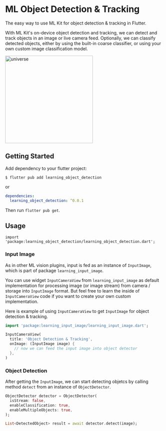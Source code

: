 # ML Object Detection & Tracking

The easy way to use ML Kit for object detection & tracking in Flutter.

With ML Kit's on-device object detection and tracking, we can detect and track objects in an image or live camera feed. Optionally, we can classify detected objects, either by using the built-in coarse classifier, or using your own custom image classification model.

<img src="https://github.com/salkuadrat/learning/raw/master/packages/learning_object_detection/screenshot.jpg" alt="universe" width="280">

## Getting Started

Add dependency to your flutter project:

```
$ flutter pub add learning_object_detection
```

or

```yaml
dependencies:
  learning_object_detection: ^0.0.1
```

Then run `flutter pub get`.

## Usage

```
import 'package:learning_object_detection/learning_object_detection.dart';
```

### Input Image

As in other ML vision plugins, input is fed as an instance of `InputImage`, which is part of package  `learning_input_image`. 

You can use widget `InputCameraView` from `learning_input_image` as default implementation for processing image (or image stream) from camera / storage into `InputImage` format. But feel free to learn the inside of `InputCameraView` code if you want to create your own custom implementation.

Here is example of using `InputCameraView` to get `InputImage` for object detection & tracking.

```dart
import 'package:learning_input_image/learning_input_image.dart';

InputCameraView(
  title: 'Object Detection & Tracking',
  onImage: (InputImage image) {
    // now we can feed the input image into object detector
  },
)
```

### Object Detection

After getting the `InputImage`, we can start detecting objetcs by calling method `detect` from an instance of `ObjectDetector`.

```dart
ObjectDetector detector = ObjectDetector(
  isStream: false,
  enableClassification: true,
  enableMultipleObjects: true,
);

List<DetectedObject> result = await detector.detect(image);
```

